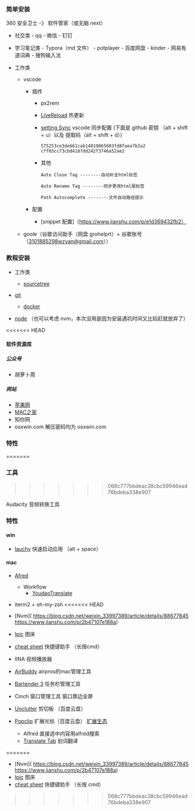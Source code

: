 ### 简单安装

360 安全卫士 -》 软件管家（或无脑 next）

- 社交类 - qq - 微信 - 钉钉
- 学习笔记类 - Typora（md 文件） - potplayer - 百度网盘 - kinder - 网易有道词典 - 搜狗输入法
- 工作类

  - vscode

    - 插件

      - px2rem

      - [LiveReload](https://www.cnblogs.com/alex-zen/p/9811695.html) 热更新

      - [setting Sync](https://www.jianshu.com/p/771a1d1686d4) vscode 同步配置 (下面是 github 密钥 （alt + shift + u）以及 提取码（alt + shift + d）)

        ```
        575253ce3de661cab14019065603fd8faea7b3a2
        cff03cc73cbd4187dd242f3746a52ae2
        ```

      - 其他

        ```
        Auto Close Tag --------自动补全html标签

        Auto Rename Tag --------同步更改html尾标签

        Path Autocomplete --------文件自动路径提示
        ```

    - 配置

      - [snippet 配置]（https://www.jianshu.com/p/e1d369432fb2）

  - goole（谷歌访问助手（网盘 grohelprt）+ 谷歌账号（3101885298wzyan@gmail.com））

### 教程安装

- 工作类

  - [sourcetree](https://blog.csdn.net/u010613363/article/details/79435895)

- [git](https://juejin.im/post/5c7b47fce51d455f1c313aa6)
  - [docker](https://github.com/Sympath/-note/blob/master/%E7%AC%94%E8%AE%B0first/work/%E5%B7%A5%E4%BD%9C%E6%B3%A8%E6%84%8F--%E6%9E%B6%E6%9E%84%E5%8E%9F%E7%90%86/%E4%B8%8A%E6%89%8B%E5%B7%A5%E4%BD%9C%E6%B5%81%E7%A8%8B/day1-%E7%8E%AF%E5%A2%83%E9%85%8D%E7%BD%AE.md)
- [node](https://www.cnblogs.com/hermit-gyqy/p/11731343.html) （也可以考虑 nvm，本次没用是因为安装遇坑时间又比较赶就放弃了）

<<<<<<< HEAD
#### 软件资源库

##### 公众号

- 胡萝卜周

##### 网站

- [苹果网](http://www.pc6.com/mac/)
- [MAC之家](https://maczj.com/)
- 知你网
- osxwin.com   解压密码均为 osxwin.com

### 特性
=======
### 工具
>>>>>>> 068c777bbdeac38cbc59946ead76bdeba338e907

Audacity 音频转换工具

### 特性

#### win

- [lauchy](https://www.jianshu.com/p/f76fbfb6fdc9) 快速启动应用 （alt + space）

#### mac

- [Afred](https://macstore.info/a/alfred-4.html)

  - Workflow
    - [YoudaoTranslate](https://www.jianshu.com/p/a048a72f87a9)
- iterm2 + oh-my-zsh
<<<<<<< HEAD
- [Nvm]( https://blog.csdn.net/weixin_33997389/article/details/88677845   https://www.jianshu.com/p/2b47107e188a)
- [Ipic](https://sspai.com/post/36275)  图床
- [cheat sheet](https://jingyan.baidu.com/article/ed2a5d1f74c59409f6be1734.html)  快捷键助手  （长按cmd）
- IINA 视频播放器 
- [AirBuddy](http://www.pc6.com/mac/658751.html)   airpros的mac管理工具
- [Bartender 3](https://xclient.info/s/bartender.html#versions)   任务栏管理工具
- Cinch  窗口管理工具  窗口靠边全屏
- [Unclutter](http://soft.macx.cn/5260.htm)  剪切板 （百度云盘）
- [Popclip](http://soft.macx.cn/4739.htm)    扩展光标（百度云盘）  [扩展生态](https://pilotmoon.com/popclip/extensions/)
  - Alfred  直接选中内容用alfred搜索
  - [Translate Tab](https://pilotmoon.com/popclip/extensions/page/TranslateTab) 划词翻译

=======
- [Nvm]( https://blog.csdn.net/weixin_33997389/article/details/88677845 https://www.jianshu.com/p/2b47107e188a)
- [Ipic](https://sspai.com/post/36275) 图床
- [cheat sheet](https://jingyan.baidu.com/article/ed2a5d1f74c59409f6be1734.html) 快捷键助手 （长按 cmd）
>>>>>>> 068c777bbdeac38cbc59946ead76bdeba338e907
